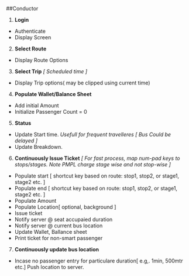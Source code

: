 ##Conductor
1. **Login**
  * Authenticate
  * Display Screen
2. **Select Route**
  * Display Route Options
3. **Select Trip** *[ Scheduled time ]*
  * Display Trip options( may be clipped using current time)
4. **Populate Wallet/Balance Sheet**
  * Add initial Amount
  * Initialize Passenger Count = 0
5. **Status** 
  * Update Start time. *Usefull for frequent travelleres [ Bus Could be delayed ]*
  * Update Breakdown.
6. **Continuously Issue Ticket** *[ For fast process, map num-pad keys to stops/stages. Note PMPL charge stage wise and not stop-wise ]*
  * Populate start [ shortcut key based on route: stop1, stop2, or stage1, stage2 etc. ]
  * Populate end [ shortcut key based on route: stop1, stop2, or stage1, stage2 etc. ]
  * Populate Amount
  * Populate Location[ optional, background ]
  * Issue ticket
  * Notify server @ seat accupaied duration
  * Notify server @ current bus location
  * Update Wallet, Ballance sheet
  * Print ticket for non-smart passenger
7. **Continuously update bus location**
  * Incase no passenger entry for particulare duration[ e.g,. 1min, 500mtr etc.] Push location to server.
